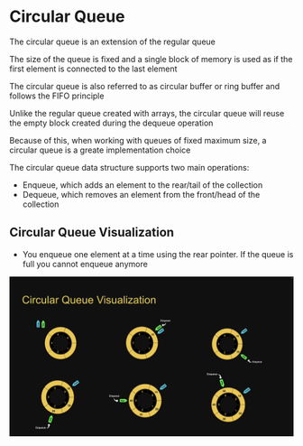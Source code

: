 # Circular Queue

The circular queue is an extension of the regular queue

The size of the queue is fixed and a single block of memory is used as if the first element is connected to the last element

The circular queue is also referred to as circular buffer or ring buffer and follows the FIFO principle

Unlike the regular queue created with arrays, the circular queue will reuse the empty block created during the dequeue operation

Because of this, when working with queues of fixed maximum size, a circular queue is a greate implementation choice

The circular queue data structure supports two main operations:

- Enqueue, which adds an element to the rear/tail of the collection
- Dequeue, which removes an element from the front/head of the collection

## Circular Queue Visualization

- You enqueue one element at a time using the rear pointer. If the queue is full you cannot enqueue anymore

![Alt text](/images/circular_queue_1.png)
